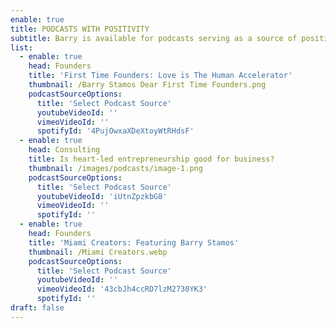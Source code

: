 ```yaml
---
enable: true
title: PODCASTS WITH POSITIVITY
subtitle: Barry is available for podcasts serving as a source of positivity.
list:
  - enable: true
    head: Founders
    title: 'First Time Founders: Love is The Human Accelerator'
    thumbnail: /Barry Stamos Dear First Time Founders.png
    podcastSourceOptions: 
      title: 'Select Podcast Source'
      youtubeVideoId: ''
      vimeoVideoId: ''
      spotifyId: '4PujOwxaXDeXtoyWtRHdsF'
  - enable: true
    head: Consulting
    title: Is heart-led entrepreneurship good for business?
    thumbnail: /images/podcasts/image-1.png
    podcastSourceOptions: 
      title: 'Select Podcast Source'
      youtubeVideoId: 'iUtnZpzkbG8'
      vimeoVideoId: ''
      spotifyId: ''
  - enable: true
    head: Founders
    title: 'Miami Creators: Featuring Barry Stamos'
    thumbnail: /Miami Creators.webp
    podcastSourceOptions: 
      title: 'Select Podcast Source'
      youtubeVideoId: ''
      vimeoVideoId: '43cbJh4ccRD7lzM2730YK3'
      spotifyId: ''       
draft: false
---
```

